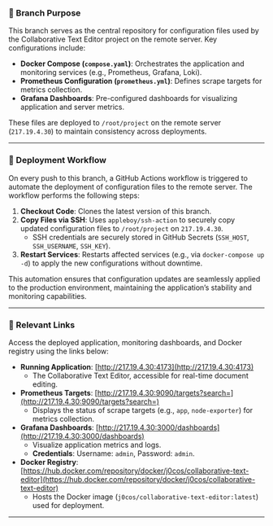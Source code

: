 ### 📂 Branch Purpose

This branch serves as the central repository for configuration files used by the Collaborative Text Editor project on the remote server. Key configurations include:

- **Docker Compose (`compose.yaml`)**: Orchestrates the application and monitoring services (e.g., Prometheus, Grafana, Loki).  
- **Prometheus Configuration (`prometheus.yml`)**: Defines scrape targets for metrics collection.  
- **Grafana Dashboards**: Pre-configured dashboards for visualizing application and server metrics.  

These files are deployed to `/root/project` on the remote server (`217.19.4.30`) to maintain consistency across deployments.

---
### 🚀 Deployment Workflow

On every push to this branch, a GitHub Actions workflow is triggered to automate the deployment of configuration files to the remote server. The workflow performs the following steps:

1. **Checkout Code**: Clones the latest version of this branch.  
2. **Copy Files via SSH**: Uses `appleboy/ssh-action` to securely copy updated configuration files to `/root/project` on `217.19.4.30`.  
   - SSH credentials are securely stored in GitHub Secrets (`SSH_HOST`, `SSH_USERNAME`, `SSH_KEY`).  
3. **Restart Services**: Restarts affected services (e.g., via `docker-compose up -d`) to apply the new configurations without downtime.  

This automation ensures that configuration updates are seamlessly applied to the production environment, maintaining the application’s stability and monitoring capabilities.

---
### 🔗 Relevant Links

Access the deployed application, monitoring dashboards, and Docker registry using the links below:

- **Running Application**: [http://217.19.4.30:4173](http://217.19.4.30:4173)  
  - The Collaborative Text Editor, accessible for real-time document editing.  
- **Prometheus Targets**: [http://217.19.4.30:9090/targets?search=](http://217.19.4.30:9090/targets?search=)  
  - Displays the status of scrape targets (e.g., `app`, `node-exporter`) for metrics collection.  
- **Grafana Dashboards**: [http://217.19.4.30:3000/dashboards](http://217.19.4.30:3000/dashboards)  
  - Visualize application metrics and logs.  
  - **Credentials**: Username: `admin`, Password: `admin`.  
- **Docker Registry**: [https://hub.docker.com/repository/docker/j0cos/collaborative-text-editor](https://hub.docker.com/repository/docker/j0cos/collaborative-text-editor)  
  - Hosts the Docker image (`j0cos/collaborative-text-editor:latest`) used for deployment.  

---
